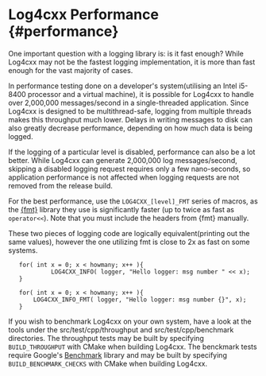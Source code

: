 Log4cxx Performance {#performance}
===
<!--
 Note: License header cannot be first, as doxygen does not generate
 cleanly if it before the '==='
-->
<!--
 Licensed to the Apache Software Foundation (ASF) under one or more
 contributor license agreements.  See the NOTICE file distributed with
 this work for additional information regarding copyright ownership.
 The ASF licenses this file to You under the Apache License, Version 2.0
 (the "License"); you may not use this file except in compliance with
 the License.  You may obtain a copy of the License at

	http://www.apache.org/licenses/LICENSE-2.0

 Unless required by applicable law or agreed to in writing, software
 distributed under the License is distributed on an "AS IS" BASIS,
 WITHOUT WARRANTIES OR CONDITIONS OF ANY KIND, either express or implied.
 See the License for the specific language governing permissions and
 limitations under the License.
-->

One important question with a logging library is: is it fast enough?  While
Log4cxx may not be the fastest logging implementation, it is more than fast
enough for the vast majority of cases.

In performance testing done on a developer's system(utilising an Intel
i5-8400 processor and a virtual machine), it is possible for Log4cxx to handle
over 2,000,000 messages/second in a single-threaded application.  Since
Log4cxx is designed to be multithread-safe, logging from multiple threads makes
this throughput much lower.  Delays in writing messages to disk can also
greatly decrease performance, depending on how much data is being logged.

If the logging of a particular level is disabled, performance can also be
a lot better.  While Log4cxx can generate 2,000,000 log messages/second,
skipping a disabled logging request requires only a few nano-seconds,
so application performance is not affected when
logging requests are not removed from the release build.

For the best performance, use the `LOG4CXX_[level]_FMT` series of macros,
as the [{fmt}](https://fmt.dev/latest/index.html) library
they use is significantly faster
(up to twice as fast as `operator<<`).
Note that you must include the headers from {fmt} manually.

These two pieces of logging code are logically equivalent(printing out the same
values), however the one utilizing fmt is close to 2x as fast on some systems.

```{.cpp}
   for( int x = 0; x < howmany; x++ ){
            LOG4CXX_INFO( logger, "Hello logger: msg number " << x);
   }
```

```{.cpp}
   for( int x = 0; x < howmany; x++ ){
       LOG4CXX_INFO_FMT( logger, "Hello logger: msg number {}", x);
   }
```

If you wish to benchmark Log4cxx on your own system, have a look at the tools
under the src/test/cpp/throughput and src/test/cpp/benchmark directories.
The throughput tests may be built by
specifying `BUILD_THROUGHPUT` with CMake when building Log4cxx.
The benckmark tests require Google's [Benchmark](https://github.com/google/benchmark) library
and may be built by specifying `BUILD_BENCHMARK_CHECKS` with CMake when building Log4cxx.
